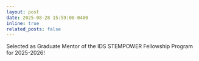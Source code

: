 ```yaml
---
layout: post
date: 2025-08-28 15:59:00-0400
inline: true
related_posts: false
---
```


Selected as Graduate Mentor of the IDS STEMPOWER Fellowship Program for 2025-2026!
